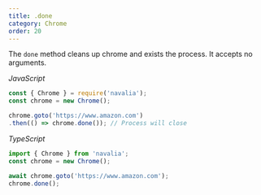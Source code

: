 ```yaml
---
title: .done
category: Chrome
order: 20
---
```


The `done` method cleans up chrome and exists the process. It accepts no arguments.

*JavaScript*
```js
const { Chrome } = require('navalia');
const chrome = new Chrome();

chrome.goto('https://www.amazon.com')
.then(() => chrome.done()); // Process will close
```

*TypeScript*
```ts
import { Chrome } from 'navalia';
const chrome = new Chrome();

await chrome.goto('https://www.amazon.com');
chrome.done();
```
